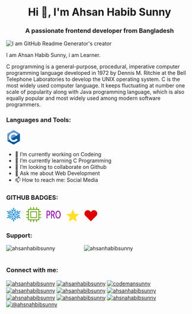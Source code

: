 <h1 align="center">Hi 👋, I'm Ahsan Habib Sunny</h1>
<h3 align="center">A passionate frontend developer from Bangladesh</h3>

![I am GitHub Readme Generator's creator](https://scontent.fdac138-1.fna.fbcdn.net/v/t39.30808-6/262553326_2070006753173889_2885417636435777_n.png?_nc_cat=108&ccb=1-5&_nc_sid=730e14&_nc_eui2=AeGqZc8nh_CvsZGcjTA0-xMteau4z_s-BLV5q7jP-z4EtbaITYCIsmvLVeM6VfBMPsPB-op1Ct74y5n2liYnWR-_&_nc_ohc=tEJb9mjCntUAX9KkVtx&_nc_ht=scontent.fdac138-1.fna&oh=921b6097b6c7f07353e90e7796d11413&oe=61ACF722)

<p>I am Ahsan Habib Sunny, i am Learner.

C programming is a general-purpose, procedural, imperative computer programming language developed in 1972 by Dennis M. Ritchie at the Bell Telephone Laboratories to develop the UNIX operating system. C is the most widely used computer language. It keeps fluctuating at number one scale of popularity along with Java programming language, which is also equally popular and most widely used among modern software programmers.
</p>

<h3 align="left">Languages and Tools:</h3>
<p align="left"><a href="https://www.cprogramming.com/" target="_blank" rel="noreferrer"> <img src="https://raw.githubusercontent.com/devicons/devicon/master/icons/c/c-original.svg" alt="c" width="40" height="40"/> </a> </p>


- 🔭 I’m currently working on Codeing 
- 🌱 I’m currently learning C Programming 
- 👯 I’m looking to collaborate on Github 
- 💬 Ask me about Web Development 
- 📫 How to reach me: Social Media 

<h3 align="left">GITHUB BADGES:</h3>
<a href='https://archiveprogram.github.com/'><img src='https://raw.githubusercontent.com/acervenky/animated-github-badges/master/assets/acbadge.gif' width='40' height='40'></a> <a href='https://docs.github.com/en/developers'><img src='https://raw.githubusercontent.com/acervenky/animated-github-badges/master/assets/devbadge.gif' width='40' height='40'></a> <a href='https://github.com/pricing'><img src='https://raw.githubusercontent.com/acervenky/animated-github-badges/master/assets/pro.gif' width='40' height='40'></a> <a href='https://stars.github.com/'><img src='https://raw.githubusercontent.com/acervenky/animated-github-badges/master/assets/starbadge.gif' width='35' height='35'></a> <a href='https://docs.github.com/en/github/supporting-the-open-source-community-with-github-sponsors'><img src='https://raw.githubusercontent.com/acervenky/animated-github-badges/master/assets/sponsorbadge.gif' width='35' height='35'></a>


<h3 align="left">Support:</h3>
<p><a href="https://www.buymeacoffee.com/ahsanhabibsunny"> <img align="left" src="https://cdn.buymeacoffee.com/buttons/v2/default-yellow.png" height="50" width="210" alt="ahsanhabibsunny" /></a><a href="https://ko-fi.com/ahsanhabibsunny"> <img align="left" src="https://cdn.ko-fi.com/cdn/kofi3.png?v=3" height="50" width="210" alt="ahsanhabibsunny" /></a></p><br><br>

<h3 align="left">Connect with me:</h3>
<p align="left">
<a href="https://codepen.io/ahsanhabibsunny" target="blank"><img align="center" src="https://raw.githubusercontent.com/rahuldkjain/github-profile-readme-generator/master/src/images/icons/Social/codepen.svg" alt="ahsanhabibsunny" height="30" width="40" /></a>
<a href="https://dev.to/ahsanhabibsunny" target="blank"><img align="center" src="https://raw.githubusercontent.com/rahuldkjain/github-profile-readme-generator/master/src/images/icons/Social/devto.svg" alt="ahsanhabibsunny" height="30" width="40" /></a>
<a href="https://twitter.com/codemansunny" target="blank"><img align="center" src="https://raw.githubusercontent.com/rahuldkjain/github-profile-readme-generator/master/src/images/icons/Social/twitter.svg" alt="codemansunny" height="30" width="40" /></a>
<a href="https://linkedin.com/in/ahsanhabibsunny" target="blank"><img align="center" src="https://raw.githubusercontent.com/rahuldkjain/github-profile-readme-generator/master/src/images/icons/Social/linked-in-alt.svg" alt="ahsanhabibsunny" height="30" width="40" /></a>
<a href="https://stackoverflow.com/users/ahsanhabibsunny" target="blank"><img align="center" src="https://raw.githubusercontent.com/rahuldkjain/github-profile-readme-generator/master/src/images/icons/Social/stack-overflow.svg" alt="ahsanhabibsunny" height="30" width="40" /></a>
<a href="https://codesandbox.com/ahsanhabibsunny" target="blank"><img align="center" src="https://raw.githubusercontent.com/rahuldkjain/github-profile-readme-generator/master/src/images/icons/Social/codesandbox.svg" alt="ahsanhabibsunny" height="30" width="40" /></a>
<a href="https://fb.com/ahsnahabibsunny" target="blank"><img align="center" src="https://raw.githubusercontent.com/rahuldkjain/github-profile-readme-generator/master/src/images/icons/Social/facebook.svg" alt="ahsnahabibsunny" height="30" width="40" /></a>
<a href="https://dribbble.com/ahsanhabibsunny" target="blank"><img align="center" src="https://raw.githubusercontent.com/rahuldkjain/github-profile-readme-generator/master/src/images/icons/Social/dribbble.svg" alt="ahsanhabibsunny" height="30" width="40" /></a>
<a href="https://hashnode.com/ahsnahabibsunny" target="blank"><img align="center" src="https://raw.githubusercontent.com/rahuldkjain/github-profile-readme-generator/master/src/images/icons/Social/hashnode.svg" alt="ahsnahabibsunny" height="30" width="40" /></a>
<a href="https://medium.com/@ahsnahbibsunny" target="blank"><img align="center" src="https://raw.githubusercontent.com/rahuldkjain/github-profile-readme-generator/master/src/images/icons/Social/medium.svg" alt="@ahsnahbibsunny" height="30" width="40" /></a>
</p>

